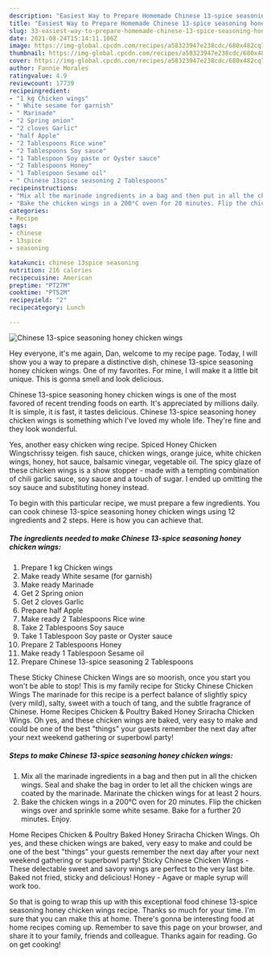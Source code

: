 ```yaml
---
description: "Easiest Way to Prepare Homemade Chinese 13-spice seasoning honey chicken wings"
title: "Easiest Way to Prepare Homemade Chinese 13-spice seasoning honey chicken wings"
slug: 33-easiest-way-to-prepare-homemade-chinese-13-spice-seasoning-honey-chicken-wings
date: 2021-08-24T15:14:11.106Z
image: https://img-global.cpcdn.com/recipes/a58323947e238cdc/680x482cq70/chinese-13-spice-seasoning-honey-chicken-wings-recipe-main-photo.jpg
thumbnail: https://img-global.cpcdn.com/recipes/a58323947e238cdc/680x482cq70/chinese-13-spice-seasoning-honey-chicken-wings-recipe-main-photo.jpg
cover: https://img-global.cpcdn.com/recipes/a58323947e238cdc/680x482cq70/chinese-13-spice-seasoning-honey-chicken-wings-recipe-main-photo.jpg
author: Fannie Morales
ratingvalue: 4.9
reviewcount: 17739
recipeingredient:
- "1 kg Chicken wings"
- " White sesame for garnish"
- " Marinade"
- "2 Spring onion"
- "2 cloves Garlic"
- "half Apple"
- "2 Tablespoons Rice wine"
- "2 Tablespoons Soy sauce"
- "1 Tablespoon Soy paste or Oyster sauce"
- "2 Tablespoons Honey"
- "1 Tablespoon Sesame oil"
- " Chinese 13spice seasoning 2 Tablespoons"
recipeinstructions:
- "Mix all the marinade ingredients in a bag and then put in all the chicken wings. Seal and shake the bag in order to let all the chicken wings are coated by the marinade. Marinate the chicken wings for at least 2 hours."
- "Bake the chicken wings in a 200°C oven for 20 minutes. Flip the chicken wings over and sprinkle some white sesame. Bake for a further 20 minutes. Enjoy."
categories:
- Recipe
tags:
- chinese
- 13spice
- seasoning

katakunci: chinese 13spice seasoning 
nutrition: 216 calories
recipecuisine: American
preptime: "PT27M"
cooktime: "PT52M"
recipeyield: "2"
recipecategory: Lunch

---
```



![Chinese 13-spice seasoning honey chicken wings](https://img-global.cpcdn.com/recipes/a58323947e238cdc/680x482cq70/chinese-13-spice-seasoning-honey-chicken-wings-recipe-main-photo.jpg)

Hey everyone, it's me again, Dan, welcome to my recipe page. Today, I will show you a way to prepare a distinctive dish, chinese 13-spice seasoning honey chicken wings. One of my favorites. For mine, I will make it a little bit unique. This is gonna smell and look delicious.

Chinese 13-spice seasoning honey chicken wings is one of the most favored of recent trending foods on earth. It's appreciated by millions daily. It is simple, it is fast, it tastes delicious. Chinese 13-spice seasoning honey chicken wings is something which I've loved my whole life. They're fine and they look wonderful.

Yes, another easy chicken wing recipe. Spiced Honey Chicken Wingschrissy teigen. fish sauce, chicken wings, orange juice, white chicken wings, honey, hot sauce, balsamic vinegar, vegetable oil. The spicy glaze of these chicken wings is a show stopper - made with a tempting combination of chili garlic sauce, soy sauce and a touch of sugar. I ended up omitting the soy sauce and substituting honey instead.


To begin with this particular recipe, we must prepare a few ingredients. You can cook chinese 13-spice seasoning honey chicken wings using 12 ingredients and 2 steps. Here is how you can achieve that.

<!--inarticleads1-->

##### The ingredients needed to make Chinese 13-spice seasoning honey chicken wings:

1. Prepare 1 kg Chicken wings
1. Make ready  White sesame (for garnish)
1. Make ready  Marinade
1. Get 2 Spring onion
1. Get 2 cloves Garlic
1. Prepare half Apple
1. Make ready 2 Tablespoons Rice wine
1. Take 2 Tablespoons Soy sauce
1. Take 1 Tablespoon Soy paste or Oyster sauce
1. Prepare 2 Tablespoons Honey
1. Make ready 1 Tablespoon Sesame oil
1. Prepare  Chinese 13-spice seasoning 2 Tablespoons


These Sticky Chinese Chicken Wings are so moorish, once you start you won&#39;t be able to stop! This is my family recipe for Sticky Chinese Chicken Wings The marinade for this recipe is a perfect balance of slightly spicy (very mild), salty, sweet with a touch of tang, and the subtle fragrance of Chinese. Home Recipes Chicken &amp; Poultry Baked Honey Sriracha Chicken Wings. Oh yes, and these chicken wings are baked, very easy to make and could be one of the best &#34;things&#34; your guests remember the next day after your next weekend gathering or superbowl party! 

<!--inarticleads2-->

##### Steps to make Chinese 13-spice seasoning honey chicken wings:

1. Mix all the marinade ingredients in a bag and then put in all the chicken wings. Seal and shake the bag in order to let all the chicken wings are coated by the marinade. Marinate the chicken wings for at least 2 hours.
1. Bake the chicken wings in a 200°C oven for 20 minutes. Flip the chicken wings over and sprinkle some white sesame. Bake for a further 20 minutes. Enjoy.


Home Recipes Chicken &amp; Poultry Baked Honey Sriracha Chicken Wings. Oh yes, and these chicken wings are baked, very easy to make and could be one of the best &#34;things&#34; your guests remember the next day after your next weekend gathering or superbowl party! Sticky Chinese Chicken Wings - These delectable sweet and savory wings are perfect to the very last bite. Baked not fried, sticky and delicious! Honey - Agave or maple syrup will work too. 

So that is going to wrap this up with this exceptional food chinese 13-spice seasoning honey chicken wings recipe. Thanks so much for your time. I'm sure that you can make this at home. There's gonna be interesting food at home recipes coming up. Remember to save this page on your browser, and share it to your family, friends and colleague. Thanks again for reading. Go on get cooking!
